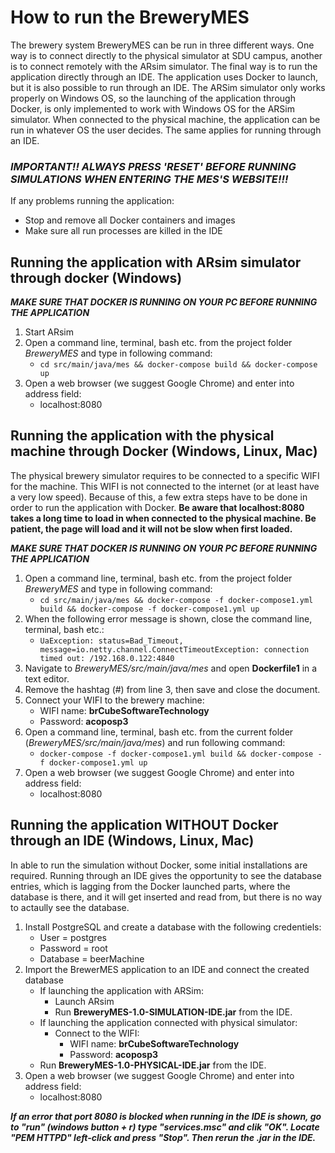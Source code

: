 # How to run the BreweryMES

The brewery system BreweryMES can be run in three different ways. One way is to connect directly to the physical simulator at SDU campus, another is to connect remotely with the ARsim simulator. The final way is to run the application directly through an IDE. The application uses Docker to launch, but it is also possible to run through an IDE. The ARSim simulator only works properly on Windows OS, so the launching of the application through Docker, is only implemented to work with Windows OS for the ARSim simulator. When connected to the physical machine, the application can be run in whatever OS the user decides. The same applies for running through an IDE.

### ***IMPORTANT!! ALWAYS PRESS 'RESET' BEFORE RUNNING SIMULATIONS WHEN ENTERING THE MES'S WEBSITE!!!***  

If any problems running the application:
 - Stop and remove all Docker containers and images
 - Make sure all run processes are killed in the IDE

## Running the application with ARsim simulator through docker (Windows)

***MAKE SURE THAT DOCKER IS RUNNING ON YOUR PC BEFORE RUNNING THE APPLICATION***

1. Start ARsim
2. Open a command line, terminal, bash etc. from the project folder *BreweryMES* and type in following command:
   - `cd src/main/java/mes && docker-compose build && docker-compose up`
3. Open a web browser (we suggest Google Chrome) and enter into address field:
   - localhost:8080   
 
    
## Running the application with the physical machine through Docker (Windows, Linux, Mac)
The physical brewery simulator requires to be connected to a specific WIFI for the machine. This WIFI is not connected to the internet (or at least have a very low speed). Because of this, a few extra steps have to be done in order to run the application with Docker.
**Be aware that localhost:8080 takes a long time to load in when connected to the physical machine. Be patient, the page will load and it will not be slow when first loaded.**

***MAKE SURE THAT DOCKER IS RUNNING ON YOUR PC BEFORE RUNNING THE APPLICATION***

1. Open a command line, terminal, bash etc. from the project folder *BreweryMES* and type in following command:
   - `cd src/main/java/mes && docker-compose -f docker-compose1.yml build && docker-compose -f docker-compose1.yml up`
2. When the following error message is shown, close the command line, terminal, bash etc.:
   - `UaException: status=Bad_Timeout, message=io.netty.channel.ConnectTimeoutException: connection timed out: /192.168.0.122:4840`
3. Navigate to *BreweryMES/src/main/java/mes* and open **Dockerfile1** in a text editor.
4. Remove the hashtag (#) from line 3, then save and close the document.
5. Connect your WIFI to the brewery machine:
   - WIFI name: **brCubeSoftwareTechnology**
   - Password: **acoposp3**
6. Open a command line, terminal, bash etc. from the current folder (*BreweryMES/src/main/java/mes*) and run following command:
   - `docker-compose -f docker-compose1.yml build && docker-compose -f docker-compose1.yml up`
7. Open a web browser (we suggest Google Chrome) and enter into address field:
   - localhost:8080


## Running the application WITHOUT Docker through an IDE (Windows, Linux, Mac)
In able to run the simulation without Docker, some initial installations are required. Running through an IDE gives the opportunity to see the database entries, which is lagging from the Docker launched parts, where the database is there, and it will get inserted and read from, but there is no way to actaully see the database.

1. Install PostgreSQL and create a database with the following credentiels:
   - User = postgres
   - Password = root
   - Database = beerMachine
2. Import the BrewerMES application to an IDE and connect the created database
   * If launching the application with ARSim:
      - Launch ARsim
      - Run **BreweryMES-1.0-SIMULATION-IDE.jar** from the IDE.
   * If launching the application connected with physical simulator:
      - Connect to the WIFI:
        - WIFI name: **brCubeSoftwareTechnology**
        - Password: **acoposp3**
    - Run **BreweryMES-1.0-PHYSICAL-IDE.jar** from the IDE.
7. Open a web browser (we suggest Google Chrome) and enter into address field:
   - localhost:8080
   
***If an error that port 8080 is blocked when running in the IDE is shown, go to "run" (windows button + r) type "services.msc" and clik "OK". Locate "PEM HTTPD" left-click and press "Stop". Then rerun the .jar in the IDE.***

